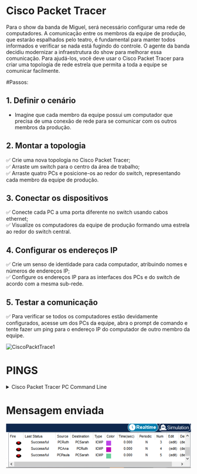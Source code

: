 # Cisco Packet Tracer

Para o show da banda de Miguel, será necessário configurar uma rede de computadores. A comunicação entre os membros da equipe de produção, que estarão espalhados pelo teatro, é fundamental para manter todos informados e verificar se nada está fugindo do controle. O agente da banda decidiu modernizar a infraestrutura do show para melhorar essa comunicação. Para ajudá-los, você deve usar o Cisco Packet Tracer para criar uma topologia de rede estrela que permita a toda a equipe se comunicar facilmente.

#Passos:
## 1. Definir o cenário
- Imagine que cada membro da equipe possui um computador que precisa de uma conexão de rede para se comunicar com os outros membros da produção.

## 2. Montar a topologia
✅ Crie uma nova topologia no Cisco Packet Tracer; <br>
✅ Arraste um switch para o centro da área de trabalho; <br>
✅ Arraste quatro PCs e posicione-os ao redor do switch, representando cada membro da equipe de produção.<br>

## 3. Conectar os dispositivos
✅ Conecte cada PC a uma porta diferente no switch usando cabos ethernet;<br>
✅ Visualize os computadores da equipe de produção formando uma estrela ao redor do switch central.<br>

## 4. Configurar os endereços IP
✅ Crie um senso de identidade para cada computador, atribuindo nomes e números de endereços IP;<br>
✅ Configure os endereços IP para as interfaces dos PCs e do switch de acordo com a mesma sub-rede.<br>

## 5. Testar a comunicação
✅ Para verificar se todos os computadores estão devidamente configurados, acesse um dos PCs da equipe, abra o prompt de comando e tente fazer um ping para o endereço IP do computador de outro membro da equipe.<br>


![CiscoPacktTrace1](https://github.com/PaulaSena/CloudAWS/blob/main/Grade/ConteudoCurso/AWS/Desenvolvimento/D1/img/desenvolvimento1AWS.gif?raw=true)


# PINGS


<details>
  <summary>Cisco Packet Tracer PC Command Line</summary>
 

``` cmd

Cisco Packet Tracer PC Command Line 1.0
C:\>ping 192.168.2.1

Pinging 192.168.2.1 with 32 bytes of data:

Reply from 192.168.2.1: bytes=32 time=5ms TTL=128
Reply from 192.168.2.1: bytes=32 time<1ms TTL=128
Reply from 192.168.2.1: bytes=32 time<1ms TTL=128
Reply from 192.168.2.1: bytes=32 time<1ms TTL=128

Ping statistics for 192.168.2.1:
    Packets: Sent = 4, Received = 4, Lost = 0 (0% loss),
Approximate round trip times in milli-seconds:
    Minimum = 0ms, Maximum = 5ms, Average = 1ms

C:\>ping 192.168.2.3

Pinging 192.168.2.3 with 32 bytes of data:

Reply from 192.168.2.3: bytes=32 time<1ms TTL=128
Reply from 192.168.2.3: bytes=32 time<1ms TTL=128
Reply from 192.168.2.3: bytes=32 time<1ms TTL=128
Reply from 192.168.2.3: bytes=32 time<1ms TTL=128

Ping statistics for 192.168.2.3:
    Packets: Sent = 4, Received = 4, Lost = 0 (0% loss),
Approximate round trip times in milli-seconds:
    Minimum = 0ms, Maximum = 0ms, Average = 0ms

C:\>ping 192.168.2.2

Pinging 192.168.2.2 with 32 bytes of data:

Reply from 192.168.2.2: bytes=32 time<1ms TTL=128
Reply from 192.168.2.2: bytes=32 time<1ms TTL=128
Reply from 192.168.2.2: bytes=32 time<1ms TTL=128
Reply from 192.168.2.2: bytes=32 time=9ms TTL=128

Ping statistics for 192.168.2.2:
    Packets: Sent = 4, Received = 4, Lost = 0 (0% loss),
Approximate round trip times in milli-seconds:
    Minimum = 0ms, Maximum = 9ms, Average = 2ms

C:\>ping 192.168.2.4

Pinging 192.168.2.4 with 32 bytes of data:

Reply from 192.168.2.4: bytes=32 time=7ms TTL=128
Reply from 192.168.2.4: bytes=32 time<1ms TTL=128
Reply from 192.168.2.4: bytes=32 time=2ms TTL=128
Reply from 192.168.2.4: bytes=32 time=6ms TTL=128

Ping statistics for 192.168.2.4:
    Packets: Sent = 4, Received = 4, Lost = 0 (0% loss),
Approximate round trip times in milli-seconds:
    Minimum = 0ms, Maximum = 7ms, Average = 3ms
```
</details>

# Mensagem enviada 
![CiscoPacktTrace2](https://github.com/PaulaSena/CloudAWS/blob/main/Grade/ConteudoCurso/AWS/Desenvolvimento/D1/img/mensagemEnviada.PNG?raw=true)


